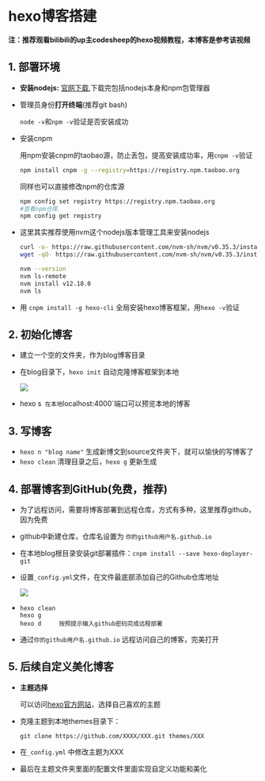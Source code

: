 # hexo博客搭建


**注：推荐观看bilibili的up主codesheep的hexo视频教程，本博客是参考该视频**

## 1. 部署环境

* **安装nodejs:** [官网下载](http://nodejs.cn/),下载完包括nodejs本身和npm包管理器

* 管理员身份**打开终端**(推荐git bash)

     `node -v`和`npm -v`验证是否安装成功

* 安装cnpm

     用npm安装cnpm的taobao源，防止丢包，提高安装成功率，用`cnpm -v`验证
     
     ```bash
     npm install cnpm -g --registry=https://registry.npm.taobao.org
     ```
     
     同样也可以直接修改npm的仓库源
     
     ```bash
     npm config set registry https://registry.npm.taobao.org
     #查看npm仓库
     npm config get registry
     ```
     
* 这里其实推荐使用nvm这个nodejs版本管理工具来安装nodejs

     ```bash
     curl -o- https://raw.githubusercontent.com/nvm-sh/nvm/v0.35.3/install.sh | bash
     wget -qO- https://raw.githubusercontent.com/nvm-sh/nvm/v0.35.3/install.sh | bash
     
     nvm --version
     nvm ls-remote
     nvm install v12.18.0
     nvm ls
     ```

* 用 `cnpm install -g hexo-cli` 全局安装hexo博客框架，用`hexo -v`验证

## 2. 初始化博客

* 建立一个空的文件夹，作为blog博客目录

* 在blog目录下，`hexo init` 自动克隆博客框架到本地

  ![](https://jack-blog-img.obs.cn-north-4.myhuaweicloud.com/github-page/img349QHS.png)

* hexo s` 在本地`localhost:4000`端口可以预览本地的博客

## 3. 写博客

* `hexo n "blog name"` 生成新博文到source文件夹下，就可以愉快的写博客了
* `hexo clean` 清理目录之后，`hexo g` 更新生成

## 4. 部署博客到GitHub(免费，推荐)

* 为了远程访问，需要将博客部署到远程仓库，方式有多种，这里推荐github，因为免费

* github中新建仓库，仓库名设置为    `你的github用户名.github.io` 

* 在本地blog根目录安装git部署插件：`cnpm install --save hexo-deployer-git`

* 设置`_config.yml`文件，在文件最底部添加自己的Github仓库地址

  ![](https://jack-blog-img.obs.cn-north-4.myhuaweicloud.com/github-page/img34FTdf.png)

* ~~~
  hexo clean 
  hexo g
  hexo d     按照提示输入github密码完成远程部署
  ~~~

* 通过`你的github用户名.github.io` 远程访问自己的博客，完美打开

## 5. 后续自定义美化博客

* **主题选择**

  可以访问[hexo官方网站](https://hexo.io/themes/)，选择自己喜欢的主题

* 克隆主题到本地themes目录下：

  `git clone https://github.com/XXXX/XXX.git themes/XXX ` 

* 在`_config.yml` 中修改主题为XXX

* 最后在主题文件夹里面的配置文件里面实现自定义功能和美化


